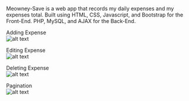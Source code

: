 Meowney-Save is a web app that records my daily expenses and my expenses total.
Built using HTML, CSS, Javascript, and Bootstrap for the Front-End. PHP, MySQL, and AJAX for the Back-End.

Adding Expense<br>
![alt text](https://i.imgur.com/V2GCwW9.gif)

Editing Expense<br>
![alt text](https://i.imgur.com/mo88gGC.gif)

Deleting Expense<br>
![alt text](https://i.imgur.com/JOZoth1.gif)

Pagination<br>
![alt text](https://i.imgur.com/au1N52P.gif)

